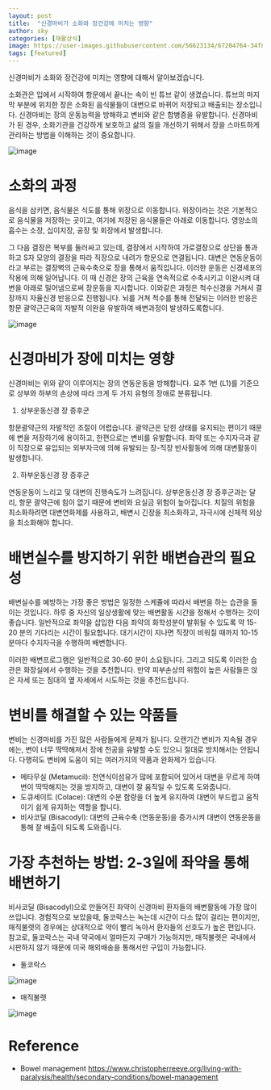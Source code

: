 ```yaml
---
layout: post
title:  "신경마비가 소화와 장건강에 미치는 영향"
author: sky
categories: [재활상식]
image: https://user-images.githubusercontent.com/56623134/67204764-34f87980-f449-11e9-8654-63daca41773a.png
tags: [featured]
---
```


신경마비가 소화와 장건강에 미치는 영향에 대해서 알아보겠습니다.

소화관은 입에서 시작하여 항문에서 끝나는 속이 빈 튜브 같이 생겼습니다.
튜브의 마지막 부분에 위치한 장은 소화된 음식물들이 대변으로 바뀌어 저장되고 배출되는 장소입니다.
신경마비는 장의 운동능력을 방해하고 변비와 같은 합병증을 유발합니다.
신경마비가 된 경우, 소화기관을 건강하게 보호하고 삶의 질을 개선하기 위해서 장을 스마트하게 관리하는 방법을 이해하는 것이 중요합니다.

![image](https://user-images.githubusercontent.com/56623134/67205818-7b4ed800-f44b-11e9-81a2-5fa9b9532dfc.png)

# 소화의 과정

음식을 삼키면, 음식물은 식도를 통해 위장으로 이동합니다.
위장이라는 것은 기본적으로 음식물을 저장하는 곳이고, 여기에 저장된 음식물들은 아래로 이동합니다.
영양소의 흡수는 소장, 십이지장, 공장 및 회장에서 발생합니다.

그 다음 결장은 복부를 둘러싸고 있는데, 결장에서 시작하여 가로결장으로 상단을 통과하고 S자 모양의 결장을 따라 직장으로 내려가 항문으로 연결됩니다.
대변은 연동운동이라고 부르는 결장벽의 근육수축으로 장을 통해서 움직입니다.
이러한 운동은 신경세포의 작용에 의해 일어납니다.
이 때 신경은 장의 근육을 연속적으로 수축시키고 이완시켜 대변을 아래로 밀어냄으로써 장운동을 지시합니다.
이와같은 과정은 척수신경을 거쳐서 결장까지 자율신경 반응으로 진행됩니다.
뇌를 거쳐 척수를 통해 전달되는 이러한 반응은 항문 괄약근근육의 자발적 이완을 유발하여 배변과정이 발생하도록합니다.

![image](https://user-images.githubusercontent.com/56623134/67205888-a2a5a500-f44b-11e9-9bea-73b25d42b064.png)

# 신경마비가 장에 미치는 영향

신경마비는 위와 같이 이루어지는 장의 연동운동을 방해합니다.
요추 1번 (L1)를 기준으로 상부와 하부의 손상에 따라 크게 두 가지 유형의 장애로 분류됩니다.

 1) 상부운동신경 장 증후군
 
 항문괄약근의 자발적인 조절이 어렵습니다.
 괄약근은 닫힌 상태를 유지되는 편이기 때문에 변을 저장하기에 용이하고, 한편으로는 변비를 유발합니다.
 좌약 또는 수지자극과 같이 직장으로 유입되는 외부자극에 의해 유발되는 장-직장 반사활동에 의해 대변활동이 발생합니다.
 
 2) 하부운동신경 장 증후군

 연동운동이 느리고 및 대변의 진행속도가 느려집니다.
 상부운동신경 장 증후군과는 달리, 항문 괄약근에 힘이 없기 때문에 변비와 요실금 위험이 높아집니다.
 치질의 위험을 최소화하려면 대변연화제를 사용하고, 배변시 긴장을 최소화하고, 자극시에 신체적 외상을 최소화해야 합니다.

# 배변실수를 방지하기 위한 배변습관의 필요성

배변실수를 예방하는 가장 좋은 방법은 일정한 스케쥴에 따라서 배변을 하는 습관을 들이는 것입니다.
하루 중 자신의 일상생활에 맞는 배변활동 시간을 정해서 수행하는 것이 좋습니다.
일반적으로 좌약을 삽입한 다음 좌약의 화학성분이 발휘될 수 있도록 약 15-20 분의 기다리는 시간이 필요합니다.
대기시간이 지나면 직장이 비워질 때까지 10-15 분마다 수지자극을 수행하여 배변합니다.

이러한 배변프로그램은 일반적으로 30-60 분이 소요됩니다.
그리고 되도록 이러한 습관은 화장실에서 수행하는 것을 추천합니다.
만약 피부손상의 위험이 높은 사람들은 앉은 자세 또는 침대의 옆 자세에서 시도하는 것을 추천드립니다.

# 변비를 해결할 수 있는 약품들

변비는 신경마비를 가진 많은 사람들에게 문제가 됩니다.
오랜기간 변비가 지속될 경우에는, 변이 너무 딱딱해져서 장에 천공을 유발할 수도 있으니 절대로 방치해서는 안됩니다.
다행히도 변비에 도움이 되는 여러가지의 약품과 완화제가 있습니다.

 - 메타무실 (Metamucil): 천연식이섬유가 많에 포함되어 있어서 대변을 무르게 하여 변이 딱딱해지는 것을 방지하고, 대변이 잘 움직일 수 있도록 도와줍니다.
 - 도큐세이트 (Colace): 대변의 수분 함량을 더 높게 유지하여 대변이 부드럽고 움직이기 쉽게 유지하는 역할을 합니다.
 - 비사코딜 (Bisacodyl): 대변의 근육수축 (연동운동)을 증가시켜 대변이 연동운동을 통해 잘 배출이 되도록 도와줍니다.

# 가장 추천하는 방법: 2-3일에 좌약을 통해 배변하기

비사코딜 (Bisacodyl)으로 만들어진 좌약이 신경마비 환자들의 배변활동에 가장 많이 쓰입니다.
경험적으로 보았을때, 둘코락스는 녹는데 시간이 다소 많이 걸리는 편이지만, 매직불렛의 경우에는 상대적으로 약이 빨리 녹아서 환자들의 선호도가 높은 편입니다.
참고로, 둘코락스는 국내 약국에서 얼마든지 구매가 가능하지만, 매직불렛은 국내에서 시판하지 않기 때문에 미국 해외배송을 통해서만 구입이 가능합니다.

 - 둘코락스

![image](https://user-images.githubusercontent.com/56623134/67206064-e39db980-f44b-11e9-9188-e76126c249d7.png)

- 매직불렛

![image](https://user-images.githubusercontent.com/56623134/67206101-f7492000-f44b-11e9-9a54-e5431cb4313e.png)


# Reference
 - Bowel management
https://www.christopherreeve.org/living-with-paralysis/health/secondary-conditions/bowel-management
